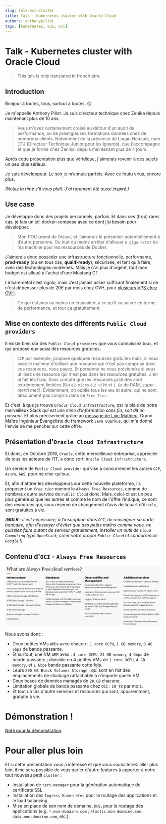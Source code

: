 ```yaml
---
slug: talk-oci-cluster
title: Talk - Kubernetes cluster with Oracle Cloud
authors: anthonypillot
tags: [kubernetes, k3s, oci]
---
```


# Talk - Kubernetes cluster with Oracle Cloud

> This talk is only translated in french atm.

## Introduction

Bonjour à toutes, tous, surtout à toutes. 😏

Je m'appelle Anthony Pillot. Je suis directeur technique chez Zenika depuis maintenant plus de 10 ans.

> Vous m'avez certainement croisé au détour d'un audit de performance, ou de prestigieuses formations données chez de nombreux clients. Notemment en la présence de Logan Hauspie, mon DTJ (Directeur Technique Junior pour les ignards), que j'accompagne et que je forme chez Zenika, depuis maintenant plus de 4 jours.

Après cette présentation plus que véridique, j'aimerais revenir à des sujets un peu plus sérieux.

Je suis développeur. Le soir je m’ennuie parfois. Avec ce foutu virus, encore plus.

_(Notez la rime s’il vous plaît. J'ai rarement été aussi inspiré.)_

## Use case

Je développe donc des projets personnels, parfois. Et dans ces (trop) rares cas, je fais un joli docker-compose avec ce dont j’ai besoin pour développer.

> Mon POC prend de l’essor, et j’aimerais le présenter potentiellement à d’autre personne. Ou tout du moins arrêter d'allouer `6 giga octet` de ma machine pour les ressources de Docker.

J’aimerais donc posséder une infrastructure fonctionnelle, performante, **prod-ready** (ou en tous cas, **qualif-ready**), sécurisée, et tant qu’à faire, avec des technologies modernes. Mais je n'ai plus d'argent, tout mon budget est alloué à l'achat d'une Mustang GT.

Le baremetal c’est rigolo, mais c’est jamais assez suffisant finalement si ce n'est dépensser plus de 20€ par mois chez OVH, pour [plusieurs VPS chez OVH](https://www.ovhcloud.com/fr/vps/).

> Ce qui est _plus ou moins_ un équivalent à ce qu'il va suivre en terme de performance, et tout ça gratuitement.

## Mise en contexte des différents `Public Cloud providers`

Il existe bien sûr des `Public Cloud providers` que vous connaissez tous, et qui propose eux aussi des resources gratuites.

> `GCP` par exemple, propose quelques resources gratuites mais, si vous avez le malheur d'utiliser une resource qui n'est pas comprise dans ces resources, vous payez. Et personne ne vous préviendra si vous utilisez une resource qui n'est pas dans les resources gratuites. J'en ai fait les frais. Sans compté que les resources gratuites sont extrêmement limitées (Un `e2-micro` à `2 vCPU` et `1 Go` de RAM, _super merci mec_). Évidemment, on oublie tous les `GKE` et autre, qui ne sont absolument pas compris dans ce `Free Tier`.

Et c'est là que je trouve `Oracle Cloud Infrastructure`, par le biais de notre merveilleux Slack _qui est une mine d'information sans fin, soit dit en passant_. Et plus précisement grâce au [message de Loic Mathieu](https://zenika.slack.com/archives/G01HZ4T67AB/p1622035254013500), Grand Maître Ingénieur Évangéliste du framework `Java Quarkus`, qui m'a donné l'envie de me pencher sur cette offre.

## Présentation d'`Oracle Cloud Infrastructure`

Et donc, en Octobre 2016, `Oracle`, cette merveilleuse entreprise, appréciée de tous les acteurs de l'IT, a donc sorti `Oracle Cloud Infrastructure`.

Un service de `Public Cloud provider` qui vise à concurrencer les autres `GCP`, `Azure`, `AWS`, pour ne citer qu'eux.

Et, afin d'attirer les développeurs sur cette nouvelle plateforme, ils proposent un _`free tier`_ nommé le `Always Free Resources`, comme de nombreux autre service de `Public Cloud` donc. Mais, celui-ci est un peu plus généreux que les autres et comme le nom de l'offre l'indique, ce sont des resources qui, sous réserve de changement d'avis de la part d'`Oracle`, sont gratuites à vie.

_(**NDLR** : Il est nécessaire, à l'inscription dans `OCI`, de renseigner sa carte bancaire, afin d'essayer d'éviter que des petits malins comme vous, ne puissiez faire autant de serveur gratuitement, installer un outil de `Cloud Computing` type `OpenStack`, créér votre propre `Public Cloud` et concurrencer `Google` !)_

## Contenu d'`OCI` - `Always Free Resources`

![oci-always-free-resources](./oci-always-free-resources.png)

Nous avons donc :

- Deux petites VMs `AMDs` avec chacun : `1 core OCPU`, `1 GB memory`, `0.48 Gbps` de bande passante.
- Et surtout, une VM `ARM` avec : `4 core OCPU`, `24 GB memory`, `4 Gbps` de bande passante ; divisible en 4 petites VMs de `1 core OCPU`, `4 GB memory`, et `1 Gbps` bande passante cette fois.
- Leurs `200 GB Block Volumes Storage` ; qui sont en fait des emplacements de stockage rattachable à n'importe quelle VM.
- Deux bases de données managés de `20 GB` chacune.
- Limitation globale de bande passante chez `OCI` : `10 TB` par mois.
- Et tout un tas d'autre services et resources qui sont, apparemment, gratuite à vie.

# Démonstration !

[Note pour la démonstration](@site/docs/kubernetes/k3s/get-started.md).

# Pour aller plus loin

Et si cette présentation vous a intéressé et que vous souhaiteriez aller plus loin, il me sera possible de vous parler d'autre features à apporter à notre tout nouveau petit `cluster` :

- Installation de `cert-manager` pour la génération automatique de certificats SSL.
- Installation des `Ingress Kubernetes` pour le routage des applications et le load balancing.
- Mise en place de son nom de domaine, `DNS`, pour le routage des applications (e.g. `*.mon-domaine.com` ; `elastic.mon-domaine.com`, `data.mon-domaine.com`, etc.).
